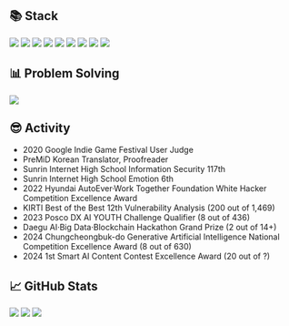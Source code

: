 ## 📚 Stack
![](https://img.shields.io/badge/C++-%2300599C.svg?style=flat-square&logo=c%2B%2B&logoColor=white)
![](https://img.shields.io/badge/Python-3670A0?style=flat-square&logo=python&logoColor=ffdd54)
![](https://img.shields.io/badge/TypeScript-%23007ACC.svg?style=flat-square&logo=typescript&logoColor=white)
![](https://img.shields.io/badge/Next-black?style=flat-square&logo=next.js&logoColor=white)
![](https://img.shields.io/badge/TensorFlow-%23FF6F00.svg?style=flat-square&logo=TensorFlow&logoColor=white)
![](https://img.shields.io/badge/OpenCV-%23white.svg?style=flat-square&logo=opencv&logoColor=white)
![](https://img.shields.io/badge/Adobe%20After%20Effects-9999FF.svg?style=flat-square&logo=Adobe%20After%20Effects&logoColor=white)
![](https://img.shields.io/badge/Adobe%20Illustrator-%23FF9A00.svg?style=flat-square&logo=adobe%20illustrator&logoColor=white)
![](https://img.shields.io/badge/Figma-%23F24E1E.svg?style=flat-square&logo=figma&logoColor=white)

## 📊 Problem Solving
<a href="https://solved.ac/pauljjang410" target="_blank"><img src="https://github-readme-solvedac.hyp3rflow.vercel.app/api/?handle=pauljjang410"></a>

## 😎 Activity
- 2020 Google Indie Game Festival User Judge
- PreMiD Korean Translator, Proofreader
- Sunrin Internet High School Information Security 117th
- Sunrin Internet High School Emotion 6th
- 2022 Hyundai AutoEver·Work Together Foundation White Hacker Competition Excellence Award
- KIRTI Best of the Best 12th Vulnerability Analysis (200 out of 1,469)
- 2023 Posco DX AI YOUTH Challenge Qualifier (8 out of 436)
- Daegu AI·Big Data·Blockchain Hackathon Grand Prize (2 out of 14+)
- 2024 Chungcheongbuk-do Generative Artificial Intelligence National Competition Excellence Award (8 out of 630)
- 2024 1st Smart AI Content Contest Excellence Award (20 out of ?)

## 📈 GitHub Stats
![](https://github-readme-stats.vercel.app/api/top-langs/?username=GreenScreen410&langs_count=3)
![](https://github-readme-stats.vercel.app/api?username=GreenScreen410&show_icons=true)
![](https://github-readme-stats.vercel.app/api/wakatime?username=GreenScreen410&layout=compact)
